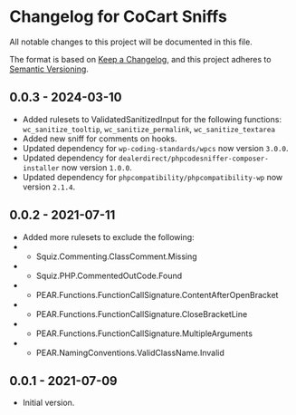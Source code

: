 # Changelog for CoCart Sniffs

All notable changes to this project will be documented in this file.

The format is based on [Keep a Changelog](https://keepachangelog.com/en/1.0.0/),
and this project adheres to [Semantic Versioning](https://semver.org/spec/v2.0.0.html).

## 0.0.3 - 2024-03-10

* Added rulesets to ValidatedSanitizedInput for the following functions: `wc_sanitize_tooltip`, `wc_sanitize_permalink`, `wc_sanitize_textarea`
* Added new sniff for comments on hooks.
* Updated dependency for `wp-coding-standards/wpcs` now version `3.0.0`.
* Updated dependency for `dealerdirect/phpcodesniffer-composer-installer` now version `1.0.0`.
* Updated dependency for `phpcompatibility/phpcompatibility-wp` now version `2.1.4`.

## 0.0.2 - 2021-07-11

* Added more rulesets to exclude the following:
* * Squiz.Commenting.ClassComment.Missing
* * Squiz.PHP.CommentedOutCode.Found
* * PEAR.Functions.FunctionCallSignature.ContentAfterOpenBracket
* * PEAR.Functions.FunctionCallSignature.CloseBracketLine
* * PEAR.Functions.FunctionCallSignature.MultipleArguments
* * PEAR.NamingConventions.ValidClassName.Invalid

## 0.0.1 - 2021-07-09

* Initial version.
